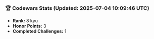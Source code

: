 ### 🏆 Codewars Stats (Updated: 2025-07-04 10:09:46 UTC)

- **Rank:** 8 kyu
- **Honor Points:** 3
- **Completed Challenges:** 1
